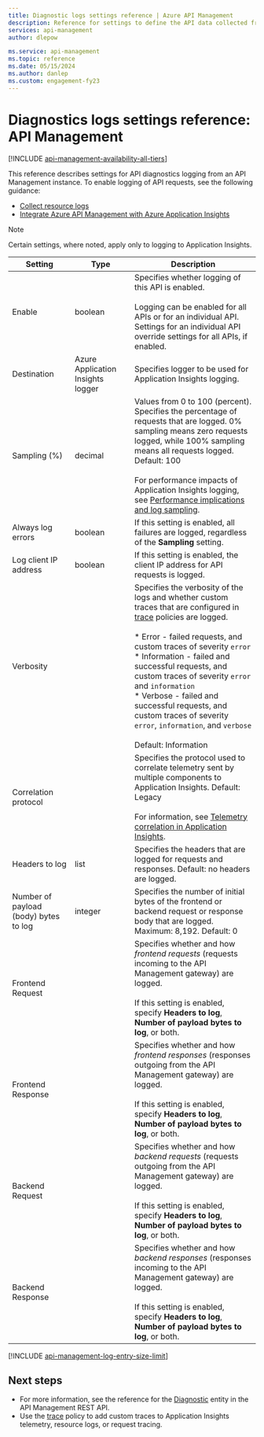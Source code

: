 ```yaml
---
title: Diagnostic logs settings reference | Azure API Management
description: Reference for settings to define the API data collected from Azure API Management and sent to Azure Monitor logs or Application Insights.
services: api-management
author: dlepow

ms.service: api-management
ms.topic: reference
ms.date: 05/15/2024
ms.author: danlep
ms.custom: engagement-fy23
---
```

# Diagnostics logs settings reference: API Management

[!INCLUDE [api-management-availability-all-tiers](../../includes/api-management-availability-all-tiers.md)]

This reference describes settings for API diagnostics logging from an API Management instance. To enable logging of API requests, see the following guidance:

* [Collect resource logs](api-management-howto-use-azure-monitor.md#resource-logs)
* [Integrate Azure API Management with Azure Application Insights](api-management-howto-app-insights.md)

> [!NOTE]
> Certain settings, where noted, apply only to logging to Application Insights.
>



| Setting                        | Type                   | Description                                                                                                                                                                                                                                                                                                                                      |
|-------------------------------------|-----------------------------------|--------------------------------------------------------------------------------------------------------------------------------------------------------------------------------------------------------------------------------------------------------------------------------------------------------------------------------------------------|
| Enable                              | boolean                           | Specifies whether logging of this API is enabled.  <br/><br/>Logging can be enabled for all APIs or for an individual API. Settings for an individual API override settings for all APIs, if enabled.                                                                                                                                                                                                                                |
| Destination                         | Azure Application Insights logger | Specifies logger to be used for Application Insights logging.                                                                                                                                                                                                                                                                                           |
| Sampling (%)                        | decimal                           | Values from 0 to 100 (percent). <br/> Specifies the percentage of requests that are logged. 0% sampling means zero requests logged, while 100% sampling means all requests logged. Default: 100<br/><br/> For performance impacts of Application Insights logging, see [Performance implications and log sampling](api-management-howto-app-insights.md#performance-implications-and-log-sampling). |
| Always log errors                   | boolean                           | If this setting is enabled, all failures are logged, regardless of the **Sampling** setting.   
| Log client IP address | boolean |  If this setting is enabled, the client IP address for API requests is logged.                                    |
| Verbosity         |                                   | Specifies the verbosity of the logs and whether custom traces that are configured in [trace](trace-policy.md) policies are logged.    <br/><br/>* Error - failed requests, and custom traces of severity `error`<br/>* Information -  failed and successful requests, and custom traces of severity `error` and `information`<br/> * Verbose - failed and successful requests, and custom traces of severity `error`, `information`, and `verbose`<br/><br/>Default: Information  | 
| Correlation protocol |  |  Specifies the protocol used to correlate telemetry sent by multiple components to Application Insights. Default: Legacy <br/><br/>For information, see [Telemetry correlation in Application Insights](../azure-monitor/app/distributed-tracing-telemetry-correlation.md).  |
| Headers to log              | list                              | Specifies the headers that are logged for requests and responses.  Default: no headers are logged.                                                                                                                                                                                                             |
| Number of payload (body) bytes to log| integer                           | Specifies the number of initial bytes of the frontend or backend request or response body that are logged. Maximum: 8,192. Default: 0                                                                                                                                                                                                |
| Frontend Request  |                                   | Specifies whether and how *frontend requests* (requests incoming to the API Management gateway) are logged.<br/><br/> If this setting is enabled, specify **Headers to log**, **Number of payload bytes to log**, or both.                                                                                                                                                                        |
| Frontend Response |                                   | Specifies whether and how *frontend responses* (responses outgoing from the API Management gateway) are logged.<br/><br/> If this setting is enabled, specify **Headers to log**, **Number of payload bytes to log**, or both.                                                                                                                                                                   |
| Backend Request   |                                   | Specifies whether and how *backend requests* (requests outgoing from the API Management gateway) are logged.<br/><br/> If this setting is enabled, specify **Headers to log**, **Number of payload bytes to log**, or both.                                                                                                                                                                        |
| Backend Response  |                                   | Specifies whether and how *backend responses* (responses incoming to the API Management gateway) are logged. <br/><br/> If this setting is enabled, specify **Headers to log**, **Number of payload bytes to log**, or both.     

[!INCLUDE [api-management-log-entry-size-limit](../../includes/api-management-log-entry-size-limit.md)]                                                

## Next steps

* For more information, see the reference for the [Diagnostic](/rest/api/apimanagement/current-ga/diagnostic/) entity in the API Management REST API.
* Use the [trace](trace-policy.md) policy to add custom traces to Application Insights telemetry, resource logs, or request tracing. 
